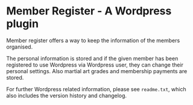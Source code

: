 # Member Register - A Wordpress plugin

Member register offers a way to keep the information of the members organised.

The personal information is stored and if the given member has been registered to use
Wordpress via Wordpress user, they can change their personal settings.
Also martial art grades and membership payments are stored.

For further Wordpress related information, please see `readme.txt`, which also 
includes the version history and changelog.
